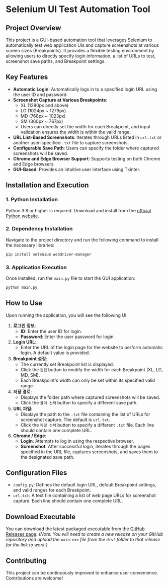 # Selenium UI Test Automation Tool

## Project Overview

This project is a GUI-based automation tool that leverages Selenium to automatically test web application UIs and capture screenshots at various screen sizes (Breakpoints). It provides a flexible testing environment by allowing users to directly specify login information, a list of URLs to test, screenshot save paths, and Breakpoint settings.

## Key Features

*   **Automatic Login**: Automatically logs in to a specified login URL using the user ID and password.
*   **Screenshot Capture at Various Breakpoints**:
    *   XL (1280px and above)
    *   LG (1024px ~ 1279px)
    *   MD (768px ~ 1023px)
    *   SM (360px ~ 767px)
    *   Users can directly set the width for each Breakpoint, and input validation ensures the width is within the valid range.
*   **URL List-Based Screenshots**: Iterates through URLs listed in `url.txt` or another user-specified `.txt` file to capture screenshots.
*   **Configurable Save Path**: Users can specify the folder where captured screenshots will be saved.
*   **Chrome and Edge Browser Support**: Supports testing on both Chrome and Edge browsers.
*   **GUI-Based**: Provides an intuitive user interface using Tkinter.

## Installation and Execution

### 1. Python Installation

Python 3.8 or higher is required.
Download and install from the [official Python website](https://www.python.org/downloads/).

### 2. Dependency Installation

Navigate to the project directory and run the following command to install the necessary libraries:

```bash
pip install selenium webdriver-manager
```

### 3. Application Execution

Once installed, run the `main.py` file to start the GUI application:

```bash
python main.py
```

## How to Use

Upon running the application, you will see the following UI:

1.  **로그인 정보**:
    *   **ID**: Enter the user ID for login.
    *   **Password**: Enter the user password for login.
2.  **Login URL**:
    *   Enter the URL of the login page for the website to perform automatic login. A default value is provided.
3.  **Breakpoint 설정**:
    *   The currently set Breakpoint list is displayed.
    *   Click the `편집` button to modify the width for each Breakpoint (XL, LG, MD, SM).
    *   Each Breakpoint's width can only be set within its specified valid range.
4.  **저장 경로**:
    *   Displays the folder path where captured screenshots will be saved.
    *   Click the `폴더 선택` button to specify a different save path.
5.  **URL 파일**:
    *   Displays the path to the `.txt` file containing the list of URLs for screenshot capture. The default is `url.txt`.
    *   Click the `파일 선택` button to specify a different `.txt` file. Each line should contain one complete URL.
6.  **Chrome / Edge**:
    *   **Login**: Attempts to log in using the respective browser.
    *   **Screenshot**: After successful login, iterates through the pages specified in the URL file, captures screenshots, and saves them to the designated save path.

## Configuration Files

*   `config.py`: Defines the default login URL, default Breakpoint settings, and valid ranges for each Breakpoint.
*   `url.txt`: A text file containing a list of web page URLs for screenshot capture. Each line should contain one complete URL.

## Download Executable

You can download the latest packaged executable from the [GitHub Releases page](https://github.com/kx2471/AutoScreenshot_UI_Test/releases).
*(Note: You will need to create a new release on your GitHub repository and upload the `main.exe` file from the `dist` folder to that release for the link to work.)*

## Contributing

This project can be continuously improved to enhance user convenience. Contributions are welcome!
